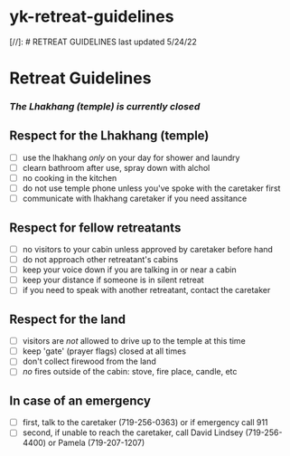 # yk-retreat-guidelines

[//]: # RETREAT GUIDELINES last updated 5/24/22

# Retreat Guidelines

### *The Lhakhang (temple) is currently closed*

## Respect for the Lhakhang (temple)

- [ ] use the lhakhang *only* on your day for shower and laundry
- [ ] clearn bathroom after use, spray down with alchol
- [ ] no cooking in the kitchen
- [ ] do not use temple phone unless you've spoke with the caretaker first
- [ ] communicate with lhakhang caretaker if you need assitance

## Respect for fellow retreatants

- [ ] no visitors to your cabin unless approved by caretaker before hand
- [ ] do not approach other retreatant's cabins
- [ ] keep your voice down if you are talking in or near a cabin
- [ ] keep your distance if someone is in silent retreat
- [ ] if you need to speak with another retreatant, contact the caretaker

## Respect for the land

- [ ] visitors are *not* allowed to drive up to the temple at this time
- [ ] keep 'gate' (prayer flags) closed at all times
- [ ] don't collect firewood from the land
- [ ] *no* fires outside of the cabin: stove, fire place, candle, etc

## In case of an emergency

- [ ] first, talk to the caretaker (719-256-0363) or if emergency call 911
- [ ] second, if unable to reach the caretaker, call David Lindsey (719-256-4400) or Pamela (719-207-1207)
